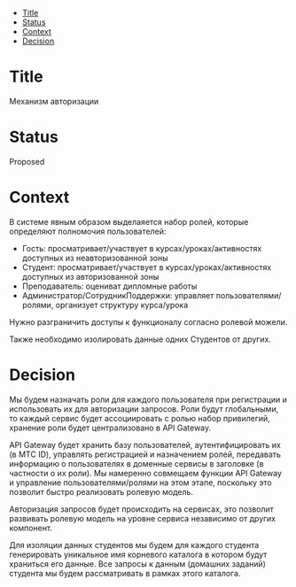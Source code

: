 - [Title](#title)
- [Status](#status)
- [Context](#context)
- [Decision](#decision)

# Title
Механизм авторизации

# Status
Proposed

# Context
В системе явным образом выделаяется набор ролей, которые определяют полномочия пользователей:
- Гость: просматривает/участвует в курсах/уроках/активностях доступных из неавторизованной зоны
- Студент: просматривает/участвует в курсах/уроках/активностях доступных из авторизованной зоны
- Преподаватель: оцениват дипломные работы
- Администратор/СотрудникПоддержки: управляет пользователями/ролями, организует структуру курса/урока

Нужно разграничить доступы к функционалу согласно ролевой можели.

Также необходимо изолировать данные одних Студентов от других.

# Decision
Мы будем назначать роли для каждого пользователя при регистрации и использовать их для авторизации запросов. Роли будут глобальными, то каждый сервис будет ассоциировать с ролью набор привилегий, хранение роли будет централизовано в API Gateway.

API Gateway будет хранить базу пользователей, аутентифицировать их (в МТС ID), управлять регистрацией и назначением ролей, передавать информацию о пользователях в доменные сервисы в заголовке (в частности о их роли). Мы намеренно совмещаем функции API Gateway и управление пользователями/ролями на этом этапе, поскольку это позволит быстро реализовать ролевую модель.

Авторизация запросов будет происходить на сервисах, это позволит развивать ролевую модель на уровне сервиса независимо от других компонент.

Для изоляции данных студентов мы будем для каждого студента генерировать уникальное имя корневого каталога в котором будут храниться его данные. Все запросы к данным (домашних заданий) студента мы будем рассматривать в рамках этого каталога.